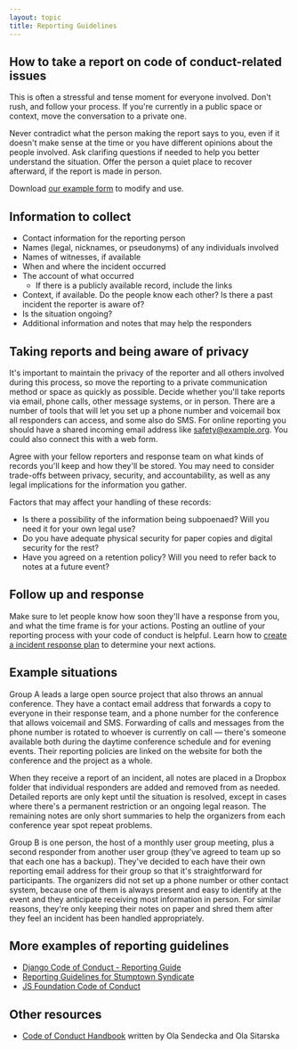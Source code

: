 ```yaml
---
layout: topic
title: Reporting Guidelines
---
```


## How to take a report on code of conduct-related issues

This is often a stressful and tense moment for everyone involved. Don't rush, and follow your process. If you're currently in a public space or context, move the conversation to a private one.

Never contradict what the person making the report says to you, even if it doesn't make sense at the time or you have different opinions about the people involved. Ask clarifing questions if needed to help you better understand the situation. Offer the person a quiet place to recover afterward, if the report is made in person.

Download [our example form](/training/code_of_conduct/TemplateReportingForm.pdf) to modify and use.

## Information to collect

- Contact information for the reporting person
- Names (legal, nicknames, or pseudonyms) of any individuals involved
- Names of witnesses, if available
- When and where the incident occurred
- The account of what occurred
  - If there is a publicly available record, include the links
- Context, if available. Do the people know each other? Is there a past incident the reporter is aware of?
- Is the situation ongoing?
- Additional information and notes that may help the responders

## Taking reports and being aware of privacy

It's important to maintain the privacy of the reporter and all others involved during this process, so move the reporting to a private communication method or space as quickly as possible. Decide whether you'll take reports via email, phone calls, other message systems, or in person. There are a number of tools that will let you set up a phone number and voicemail box all responders can access, and some also do SMS. For online reporting you should have a shared incoming email address like safety@example.org. You could also connect this with a web form.

Agree with your fellow reporters and response team on what kinds of records you'll keep and how they'll be stored. You may need to consider trade-offs between privacy, security, and accountability, as well as any legal implications for the information you gather.

Factors that may affect your handling of these records:

- Is there a possibility of the information being subpoenaed? Will you need it for your own legal use?
- Do you have adequate physical security for paper copies and digital security for the rest?
- Have you agreed on a retention policy? Will you need to refer back to notes at a future event?

## Follow up and response

Make sure to let people know how soon they'll have a response from you, and what the time frame is for your actions. Posting an outline of your reporting process with your code of conduct is helpful. Learn how to [create a incident response plan](/resources/incident_response.html) to determine your next actions.

## Example situations

Group A leads a large open source project that also throws an annual conference. They have a contact email address that forwards a copy to everyone in their response team, and a phone number for the conference that allows voicemail and SMS. Forwarding of calls and messages from the phone number is rotated to whoever is currently on call — there's someone available both during the daytime conference schedule and for evening events. Their reporting policies are linked on the website for both the conference and the project as a whole.

When they receive a report of an incident, all notes are placed in a Dropbox folder that individual responders are added and removed from as needed. Detailed reports are only kept until the situation is resolved, except in cases where there's a permanent restriction or an ongoing legal reason. The remaining notes are only short summaries to help the organizers from each conference year spot repeat problems.

Group B is one person, the host of a monthly user group meeting, plus a second responder from another user group (they've agreed to team up so that each one has a backup). They've decided to each have their own reporting email address for their group so that it's straightforward for participants. The organizers did not set up a phone number or other contact system, because one of them is always present and easy to identify at the event and they anticipate receiving most information in person. For similar reasons, they're only keeping their notes on paper and shred them after they feel an incident has been handled appropriately.

## More examples of reporting guidelines

- [Django Code of Conduct - Reporting Guide](https://www.djangoproject.com/conduct/reporting/)
- [Reporting Guidelines for Stumptown Syndicate](http://opensourcebridge.org/about/reporting-guidelines/)
- [JS Foundation Code of Conduct](https://js.foundation/community/code-of-conduct)

## Other resources

- [Code of Conduct Handbook](https://www.coc-handbook.com) written by Ola Sendecka and Ola Sitarska